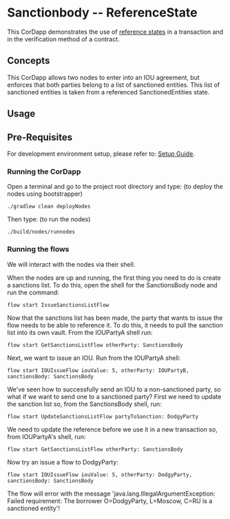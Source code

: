 # Sanctionbody -- ReferenceState 

This CorDapp demonstrates the use of [reference states](https://training.corda.net/corda-details/reference-states/) in a transaction and in the verification method of a contract.

## Concepts
This CorDapp allows two nodes to enter into an IOU agreement, but enforces that both parties belong to a list of sanctioned entities. This list of sanctioned entities is taken from a referenced SanctionedEntities state.

## Usage


## Pre-Requisites

For development environment setup, please refer to: [Setup Guide](https://docs.corda.net/getting-set-up.html).


### Running the CorDapp

Open a terminal and go to the project root directory and type: (to deploy the nodes using bootstrapper)
```
./gradlew clean deployNodes
```
Then type: (to run the nodes)
```
./build/nodes/runnodes
```


### Running the flows

We will interact with the nodes via their shell.

When the nodes are up and running, the first thing you need to do is create a sanctions list. To do this, open the shell for the SanctionsBody node and run the command:

    flow start IssueSanctionsListFlow

Now that the sanctions list has been made, the party that wants to issue the flow needs to be able to reference it. To do this, it needs to pull the sanction list into its own vault. From the IOUPartyA shell run:

    flow start GetSanctionsListFlow otherParty: SanctionsBody

Next, we want to issue an IOU. Run from the IOUPartyA shell:

    flow start IOUIssueFlow iouValue: 5, otherParty: IOUPartyB, sanctionsBody: SanctionsBody

We've seen how to successfully send an IOU to a non-sanctioned party, so what if we want to send one to a sanctioned party? First we need to update the sanction list so, from the SanctionsBody shell, run:

    flow start UpdateSanctionsListFlow partyToSanction: DodgyParty

We need to update the reference before we use it in a new transaction so, from IOUPartyA's shell, run:

    flow start GetSanctionsListFlow otherParty: SanctionsBody

Now try an issue a flow to DodgyParty:

    flow start IOUIssueFlow iouValue: 5, otherParty: DodgyParty, sanctionsBody: SanctionsBody

The flow will error with the message 'java.lang.IllegalArgumentException: Failed requirement: The borrower O=DodgyParty, L=Moscow, C=RU is a sanctioned entity'!

